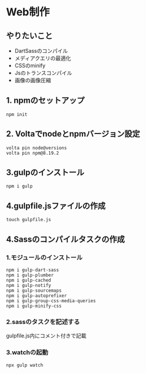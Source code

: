 # Web制作

## やりたいこと
- DartSassのコンパイル
- メディアクエリの最適化
- CSSのminify
- Jsのトランスコンパイル
- 画像の画像圧縮

## 1. npmのセットアップ
```commandline
npm init
```
## 2. Voltaでnodeとnpmバージョン設定
```commandline
volta pin node@versions
volta pin npm@8.19.2 
```
## 3.gulpのインストール
```commandline
npm i gulp
```
## 4.gulpfile.jsファイルの作成
```commandline
touch gulpfile.js
```
## 4.Sassのコンパイルタスクの作成
### 1.モジュールのインストール
```commandline
npm i gulp-dart-sass
npm i gulp-plumber
npm i gulp-cached
npm i gulp-notify
npm i gulp-sourcemaps
npm i gulp-autoprefixer
npm i gulp-group-css-media-queries
npm i gulp-minify-css
```
### 2.sassのタスクを記述する
gulpfile.js内にコメント付きで記載
### 3.watchの起動
```commandline
npx gulp watch
```
